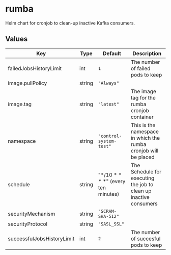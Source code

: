 # rumba

Helm chart for cronjob to clean-up inactive Kafka consumers.

## Values

| Key | Type | Default | Description |
|-----|------|---------|-------------|
| failedJobsHistoryLimit | int | `1` | The number of failed pods to keep |
| image.pullPolicy | string | `"Always"` |  |
| image.tag | string | `"latest"` | The image tag for the rumba cronjob container |
| namespace | string | `"control-system-test"` | This is the namespace in which the rumba cronjob will be placed |
| schedule | string | "*/10 * * * *" (every ten minutes) | The Schedule for executing the job to clean up inactive consumers |
| securityMechanism | string | `"SCRAM-SHA-512"` |  |
| securityProtocol | string | `"SASL_SSL"` |  |
| successfulJobsHistoryLimit | int | `2` | The number of succesful pods to keep |
